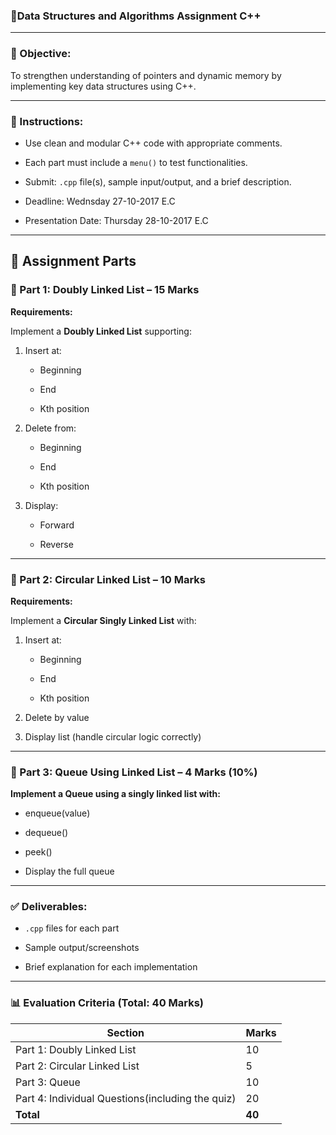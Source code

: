 ### **📘Data Structures and Algorithm**s **Assignment C++**

---

### **📌 Objective:**

To strengthen understanding of pointers and dynamic memory by implementing key data structures using C++.

---

### **📝 Instructions:**

* Use clean and modular C++ code with appropriate comments.

* Each part must include a `menu()` to test functionalities.

* Submit: `.cpp` file(s), sample input/output, and a brief description.

* Deadline: Wednsday 27-10-2017 E.C  
* Presentation Date: Thursday 28-10-2017 E.C

---

## **📂 Assignment Parts**

### **🧩 Part 1: Doubly Linked List – 15 Marks**

**Requirements:**

Implement a **Doubly Linked List** supporting:

1. Insert at:

   * Beginning

   * End

   * Kth position 

2. Delete from:

   * Beginning

   * End

   * Kth position 

3. Display:

   * Forward

   * Reverse

---

### **🔁 Part 2: Circular Linked List – 10 Marks**

**Requirements:**

Implement a **Circular Singly Linked List** with:

1. Insert at:

   * Beginning

   * End

   * Kth position 

2. Delete by value

3. Display list (handle circular logic correctly)

---

### **🌳 Part 3: Queue Using Linked List – 4 Marks (10%)**

**Implement a Queue using a singly linked list with:**

* enqueue(value)

* dequeue()

* peek()

* Display the full queue

---

### **✅ Deliverables:**

* `.cpp` files for each part

* Sample output/screenshots

* Brief explanation for each implementation

---

### **📊 Evaluation Criteria (Total: 40 Marks)**

| Section | Marks |
| ----- | ----- |
| Part 1: Doubly Linked List | 10 |
| Part 2: Circular Linked List | 5 |
| Part 3: Queue | 10 |
| Part 4: Individual Questions(including the quiz) | 20 |
| **Total** | **40** |
